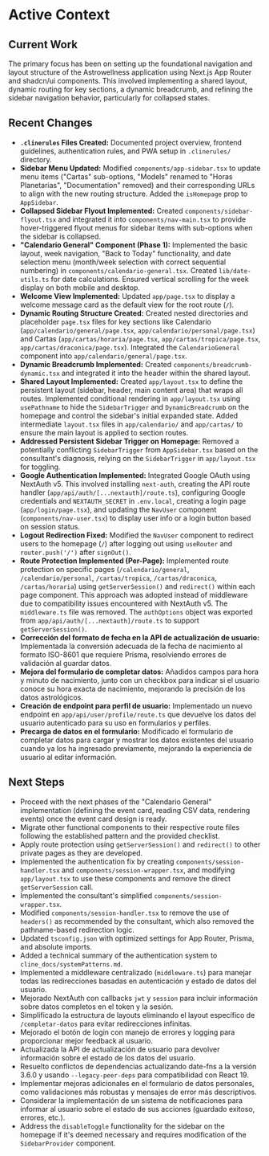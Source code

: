 # Active Context

## Current Work

The primary focus has been on setting up the foundational navigation and layout structure of the Astrowellness application using Next.js App Router and shadcn/ui components. This involved implementing a shared layout, dynamic routing for key sections, a dynamic breadcrumb, and refining the sidebar navigation behavior, particularly for collapsed states.

## Recent Changes

*   **`.clinerules` Files Created:** Documented project overview, frontend guidelines, authentication rules, and PWA setup in `.clinerules/` directory.
*   **Sidebar Menu Updated:** Modified `components/app-sidebar.tsx` to update menu items ("Cartas" sub-options, "Models" renamed to "Horas Planetarias", "Documentation" removed) and their corresponding URLs to align with the new routing structure. Added the `isHomepage` prop to `AppSidebar`.
*   **Collapsed Sidebar Flyout Implemented:** Created `components/sidebar-flyout.tsx` and integrated it into `components/nav-main.tsx` to provide hover-triggered flyout menus for sidebar items with sub-options when the sidebar is collapsed.
*   **"Calendario General" Component (Phase 1):** Implemented the basic layout, week navigation, "Back to Today" functionality, and date selection menu (month/week selection with correct sequential numbering) in `components/calendario-general.tsx`. Created `lib/date-utils.ts` for date calculations. Ensured vertical scrolling for the week display on both mobile and desktop.
*   **Welcome View Implemented:** Updated `app/page.tsx` to display a welcome message card as the default view for the root route (`/`).
*   **Dynamic Routing Structure Created:** Created nested directories and placeholder `page.tsx` files for key sections like Calendario (`app/calendario/general/page.tsx`, `app/calendario/personal/page.tsx`) and Cartas (`app/cartas/horaria/page.tsx`, `app/cartas/tropica/page.tsx`, `app/cartas/draconica/page.tsx`). Integrated the `CalendarioGeneral` component into `app/calendario/general/page.tsx`.
*   **Dynamic Breadcrumb Implemented:** Created `components/breadcrumb-dynamic.tsx` and integrated it into the header within the shared layout.
*   **Shared Layout Implemented:** Created `app/layout.tsx` to define the persistent layout (sidebar, header, main content area) that wraps all routes. Implemented conditional rendering in `app/layout.tsx` using `usePathname` to hide the `SidebarTrigger` and `DynamicBreadcrumb` on the homepage and control the sidebar's initial expanded state. Added intermediate `layout.tsx` files in `app/calendario/` and `app/cartas/` to ensure the main layout is applied to section routes.
*   **Addressed Persistent Sidebar Trigger on Homepage:** Removed a potentially conflicting `SidebarTrigger` from `AppSidebar.tsx` based on the consultant's diagnosis, relying on the `SidebarTrigger` in `app/layout.tsx` for toggling.
*   **Google Authentication Implemented:** Integrated Google OAuth using NextAuth v5. This involved installing `next-auth`, creating the API route handler (`app/api/auth/[...nextauth]/route.ts`), configuring Google credentials and `NEXTAUTH_SECRET` in `.env.local`, creating a login page (`app/login/page.tsx`), and updating the `NavUser` component (`components/nav-user.tsx`) to display user info or a login button based on session status.
*   **Logout Redirection Fixed:** Modified the `NavUser` component to redirect users to the homepage (`/`) after logging out using `useRouter` and `router.push('/')` after `signOut()`.
*   **Route Protection Implemented (Per-Page):** Implemented route protection on specific pages (`/calendario/general`, `/calendario/personal`, `/cartas/tropica`, `/cartas/draconica`, `/cartas/horaria`) using `getServerSession()` and `redirect()` within each page component. This approach was adopted instead of middleware due to compatibility issues encountered with NextAuth v5. The `middleware.ts` file was removed. The `authOptions` object was exported from `app/api/auth/[...nextauth]/route.ts` to support `getServerSession()`.
*   **Corrección del formato de fecha en la API de actualización de usuario:** Implementada la conversión adecuada de la fecha de nacimiento al formato ISO-8601 que requiere Prisma, resolviendo errores de validación al guardar datos.
*   **Mejora del formulario de completar datos:** Añadidos campos para hora y minuto de nacimiento, junto con un checkbox para indicar si el usuario conoce su hora exacta de nacimiento, mejorando la precisión de los datos astrológicos.
*   **Creación de endpoint para perfil de usuario:** Implementado un nuevo endpoint en `app/api/user/profile/route.ts` que devuelve los datos del usuario autenticado para su uso en formularios y perfiles.
*   **Precarga de datos en el formulario:** Modificado el formulario de completar datos para cargar y mostrar los datos existentes del usuario cuando ya los ha ingresado previamente, mejorando la experiencia de usuario al editar información.

## Next Steps

*   Proceed with the next phases of the "Calendario General" implementation (defining the event card, reading CSV data, rendering events) once the event card design is ready.
*   Migrate other functional components to their respective route files following the established pattern and the provided checklist.
*   Apply route protection using `getServerSession()` and `redirect()` to other private pages as they are developed.
*   Implemented the authentication fix by creating `components/session-handler.tsx` and `components/session-wrapper.tsx`, and modifying `app/layout.tsx` to use these components and remove the direct `getServerSession` call.
*   Implemented the consultant's simplified `components/session-wrapper.tsx`.
*   Modified `components/session-handler.tsx` to remove the use of `headers()` as recommended by the consultant, which also removed the pathname-based redirection logic.
*   Updated `tsconfig.json` with optimized settings for App Router, Prisma, and absolute imports.
*   Added a technical summary of the authentication system to `cline_docs/systemPatterns.md`.
*   Implemented a middleware centralizado (`middleware.ts`) para manejar todas las redirecciones basadas en autenticación y estado de datos del usuario.
*   Mejorado NextAuth con callbacks `jwt` y `session` para incluir información sobre datos completos en el token y la sesión.
*   Simplificado la estructura de layouts eliminando el layout específico de `/completar-datos` para evitar redirecciones infinitas.
*   Mejorado el botón de login con manejo de errores y logging para proporcionar mejor feedback al usuario.
*   Actualizada la API de actualización de usuario para devolver información sobre el estado de los datos del usuario.
*   Resuelto conflictos de dependencias actualizando date-fns a la versión 3.6.0 y usando `--legacy-peer-deps` para compatibilidad con React 19.
*   Implementar mejoras adicionales en el formulario de datos personales, como validaciones más robustas y mensajes de error más descriptivos.
*   Considerar la implementación de un sistema de notificaciones para informar al usuario sobre el estado de sus acciones (guardado exitoso, errores, etc.).
*   Address the `disableToggle` functionality for the sidebar on the homepage if it's deemed necessary and requires modification of the `SidebarProvider` component.
